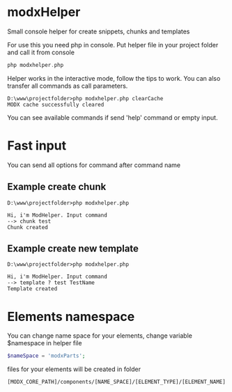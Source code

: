 # modxHelper

Small console helper for create snippets, chunks and templates

For use this you need php in console. Put helper file in your project folder and call it from console

```` php
php modxhelper.php
````

Helper works in the interactive mode, follow the tips to work. You can also transfer all commands as call parameters.

````
D:\www\projectfolder>php modxhelper.php clearCache
MODX cache successfully cleared
````

You can see available commands if send 'help' command or empty input.

# Fast input

You can send all options for command after command name

## Example create chunk 
````
D:\www\projectfolder>php modxhelper.php

Hi, i'm ModHelper. Input command
--> chunk test
Chunk created
````

## Example create new template
````
D:\www\projectfolder>php modxhelper.php

Hi, i'm ModHelper. Input command
--> template ? test TestName
Template created
````

# Elements namespace

You can change name space for your elements, change variable $namespace in helper file

```` php
$nameSpace = 'modxParts';
````

files for your elements will be created in folder

````
[MODX_CORE_PATH]/components/[NAME_SPACE]/[ELEMENT_TYPE]/[ELEMENT_NAME]